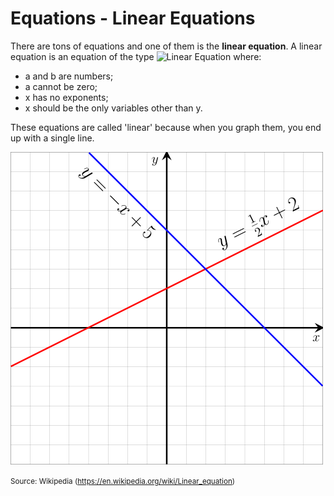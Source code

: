 # Equations - Linear Equations

There are tons of equations and one of them is the **linear equation**.
A linear equation is an equation of the type ![Linear Equation](https://render.githubusercontent.com/render/math?math=y=ax+b) where:

- a and b are numbers;
- a cannot be zero;
- x has no exponents;
- x should be the only variables other than y.

These equations are called 'linear' because when you graph them, you end up with a single line.

![A graphed linear equation](../images/linear-function-graph.png)

<small>Source: Wikipedia (https://en.wikipedia.org/wiki/Linear_equation)</small>
